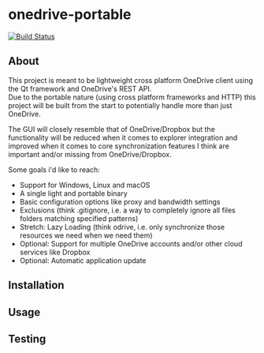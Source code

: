 # onedrive-portable

[![Build Status](https://travis-ci.org/mikar/onedrive-portable.svg?branch=master)](https://travis-ci.org/mikar/onedrive-portable)  

## About

This project is meant to be lightweight cross platform OneDrive client using the Qt framework and OneDrive's REST API.  
Due to the portable nature (using cross platform frameworks and HTTP) this project will be built from the start to potentially handle more than just OneDrive.  

The GUI will closely resemble that of OneDrive/Dropbox but the functionality will be reduced when it comes to explorer integration 
and improved when it comes to core synchronization features I think are important and/or missing from OneDrive/Dropbox.

Some goals i'd like to reach:  

* Support for Windows, Linux and macOS
* A single light and portable binary
* Basic configuration options like proxy and bandwidth settings
* Exclusions (think .gitignore, i.e. a way to completely ignore all files folders matching specified patterns)
* Stretch: Lazy Loading (think odrive, i.e. only synchronize those resources we need when we need them)
* Optional: Support for multiple OneDrive accounts and/or other cloud services like Dropbox
* Optional: Automatic application update

## Installation

## Usage

## Testing

[QFileSystemModel]: http://doc.qt.io/qt-5/qfilesystemmodel.html
